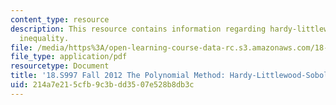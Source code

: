 ```yaml
---
content_type: resource
description: This resource contains information regarding hardy-littlewood-sobolev
  inequality.
file: /media/https%3A/open-learning-course-data-rc.s3.amazonaws.com/18-s997-the-polynomial-method-fall-2012/214a7e215cfb9c3bdd3507e528b8db3c_MIT18_S997F12_lec30.pdf
file_type: application/pdf
resourcetype: Document
title: '18.S997 Fall 2012 The Polynomial Method: Hardy-Littlewood-Sobolev Inequality'
uid: 214a7e21-5cfb-9c3b-dd35-07e528b8db3c
---
```


